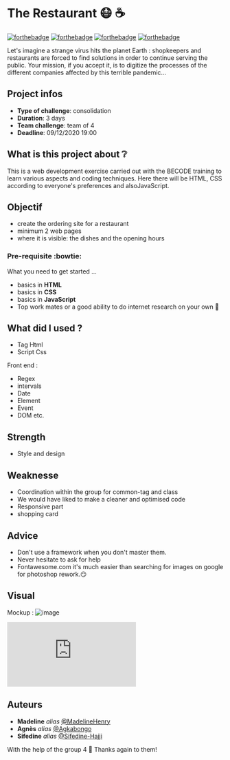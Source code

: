 # The Restaurant :mask: :coffee:

[![forthebadge](http://forthebadge.com/images/badges/built-with-love.svg)](http://forthebadge.com) [![forthebadge](https://forthebadge.com/images/badges/validated-html5.svg)](http://forthebadge.com) [![forthebadge](https://forthebadge.com/images/badges/made-with-javascript.svg)](http://forthebadge.com) [![forthebadge](https://forthebadge.com/images/badges/uses-css.svg)](http://forthebadge.com)

Let's imagine a strange virus hits the planet Earth : shopkeepers and restaurants are forced to find solutions in order to continue serving the public. Your mission, if you accept it, is to digitize the processes of the different companies affected by this terrible pandemic...

## Project infos 

- **Type of challenge**: consolidation
- **Duration**: 3 days
- **Team challenge**: team of 4
- **Deadline**: 09/12/2020 19:00

## What is this project about :grey_question:

This is a web development exercise carried out with the BECODE training to learn various aspects and coding techniques. Here there will be HTML, CSS according to everyone's preferences and alsoJavaScript.

## Objectif

- create the ordering site for a restaurant
- minimum 2 web pages 
- where it is visible: the dishes and the opening hours

### Pre-requisite :bowtie:

What you need to get started ...

- basics in **HTML**
- basics in **CSS**
- basics in **JavaScript**
- Top work mates or a good ability to do internet research on your own :muscle: 

## What did I used ?

- Tag Html
- Script Css

Front end :
- Regex
- intervals
- Date
- Element 
- Event
- DOM
etc.

## Strength

- Style and design

## Weaknesse

- Coordination within the group for common-tag and class
- We would have liked to make a cleaner and optimised code
- Responsive part
- shopping card

## Advice

- Don't use a framework when you don't master them. 
- Never hesitate to ask for help
- Fontawesome.com it's much easier than searching for images on google for photoshop rework.:smirk:


## Visual
Mockup : 
![image](https://xd.adobe.com/view/adfe8e53-76a5-430c-b168-096a1b099968-f8ad/?fullscreen)


![image](https://madelinehenry.github.io/18-Restaurant/menu.html)
 

## Auteurs
* **Madeline** _alias_ [@MadelineHenry](https://github.com/MadelineHenry)
* **Agnès** _alias_ [@Agkabongo](https://github.com/agkabongo)
* **Sifedine** _alias_ [@Sifedine-Hajji](https://github.com/Sifedine-Hajji?tab=repositories)

With the help of the group 4 :gift_heart:
Thanks again to them!

